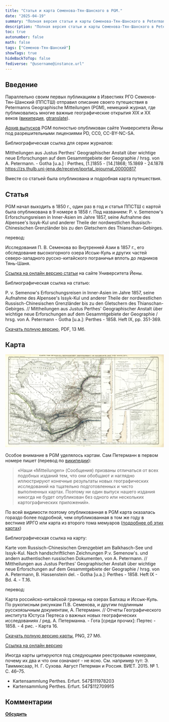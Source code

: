 ```yaml
---
title: "Статья и карта Семенова-Тян-Шанского в PGM."
date: "2025-04-19"
summary: "Полная версия статьи и карты Семенова-Тян-Шанского в Petermanns Geographische Mitteilungen."
description: "Полная версия статьи и карты Семенова-Тян-Шанского в Petermanns Geographische Mitteilungen."
toc: true
autonumber: false
math: false
tags: ["Семенов-Тян-Шанский"]
showTags: true
hideBackToTop: false
fediverse: "@username@instance.url"
---
```


## Введение

Параллельно своим первых публикациям в Известиях РГО Семенов-Тян-Шанский (ППСТШ) отправил описание своего путешествия в Petermanns Geographische Mitteilungen (PGM), немецкий журнал, где публиковались многие важные географические открытия XIX и XX веков ([википедия](https://de.wikipedia.org/wiki/Petermanns_Geographische_Mitteilungen), [gtranslate](https://de-m-wikipedia-org.translate.goog/wiki/Petermanns_Geographische_Mitteilungen?_x_tr_sl=auto&_x_tr_tl=ru&_x_tr_hl=en&_x_tr_pto=wapp)). 

[Архив выпусков](https://zs.thulb.uni-jena.de/receive/jportal_jpjournal_00000817) PGM полностью опубликован сайте Университета Йены под разрешительными лицензиями PD, CC0, CC-BY-NC-SA.

Библиографическая ссылка для серии журналов:

Mittheilungen aus Justus Perthes' Geographischer Anstalt über wichtige neue Erforschungen auf dem Gesammtgebiete der Geographie / hrsg. von A. Petermann. - Gotha [u.a.] : Perthes, [1.]1855 - [14.]1868; 15.1869 - 24.1878
https://zs.thulb.uni-jena.de/receive/jportal_jpjournal_00000817

Вместе со статьей была опубликована и подробная карта путешествия.

## Статья

PGM начал выходить в 1850 г., один раз в год и статья ППСТШ с картой была опубликована в 9 номере в 1858 г. Под названием: P. v. Semenow's Erforschungsreisen in Inner-Asien im Jahre 1857, seine Aufnahme des Alpensee's Issyk-Kul und anderer Theile der nordwestlichen Russisch-Chinesischen Grenzländer bis zu den Gletschern des Thianschan-Gebirges.

перевод:

Исследования П. В. Семенова во Внутренней Азии в 1857 г., его обследование высокогорного озера Иссык-Куль и других частей северо-западного русско-китайского пограничья вплоть до ледников Тянь-Шаня.

[Ссылка на онлайн версию статьи](https://zs.thulb.uni-jena.de/rsc/viewer/jportal_derivate_00260680/ThULB_129489816_1858_Perthes_0358.tif) на сайте Университета Йены.

Библиографическая ссылка на статью:

P. v. Semenow's Erforschungsreisen in Inner-Asien im Jahre 1857, seine Aufnahme des Alpensee's Issyk-Kul und anderer Theile der nordwestlichen Russisch-Chinesischen Grenzländer bis zu den Gletschern des Thianschan-Gebirges. // Mittheilungen aus Justus Perthes' Geographischer Anstalt über wichtige neue Erforschungen auf dem Gesammtgebiete der Geographie / hrsg. von A. Petermann - Gotha [u.a.]: Perthes - 1858. Heft IX, pp. 351-369.

[Скачать полную версию](https://drive.google.com/file/d/1czz-Z18OGcRS9qzyzhYmazyWP1eEBrHV/view?usp=sharing), PDF, 13 Мб.

## Карта

![semenov-mitt.jpg](semenov-mitt.jpg "Карта Семенова в Petermanns Geographische Mitteilungen")

Особое внимание в PGM уделялось картам. Сам Петерманн в первом номере пишет (перевод по [википедии](https://de-m-wikipedia-org.translate.goog/wiki/Petermanns_Geographische_Mitteilungen?_x_tr_sl=auto&_x_tr_tl=ru&_x_tr_hl=en&_x_tr_pto=wapp)):

> «Наши «Mitteilungen» (Сообщения) призваны отличаться от всех подобных изданий тем, что они обобщают и наглядно иллюстрируют конечные результаты новых географических исследований на тщательно подготовленных и чисто выполненных картах. Поэтому ни один выпуск нашего издания никогда не будет опубликован без одного или нескольких картографических приложений».

По всей видимости поэтому опубликованная в PGM карта оказалась гораздо более подробной, чем опубликованная в том же году в вестнике ИРГО или карта из второго тома мемуаров ([подробнее об этих картах](/notes/semenov-first-two-maps/))

Библиографическая ссылка на карту:

Karte vom Russisch-Chinesischen Grenzgebiet am Balkhasch-See und Issyk-Kul. Nach handschriftlichen Zeichnungen P.v. Semenow's. und andern authentischen russischen Dokumenten, von A. Petermann. // Mittheilungen aus Justus Perthes' Geographischer Anstalt über wichtige neue Erforschungen auf dem Gesammtgebiete der Geographie / hrsg. von A. Petermann, B. Hassenstein del. - Gotha [u.a.]: Perthes - 1858. Heft IX - Bd. 4. - T.16.

перевод:

Карта российско-китайской границы на озерах Балхаш и Иссык-Куль. По рукописным рисункам П.В. Семенова, и другим подлинным русскоязычным документам, А. Петерманн. // Отчеты Географического института Юстуса Пертеса о важных новых географических исследованиях / ред. А. Петерманна. - Гота [среди прочих]: Пертес - 1858. - 4 рис. - Карта 16.

[Скачать полную версию карты](https://drive.google.com/file/d/1nI9oUPwtjdqEUtO9X6tM38kdal4qSRVP/view?usp=sharing), PNG, 27 Мб.

[Ссылка на онлайн версию](https://zs.thulb.uni-jena.de/rsc/viewer/jportal_derivate_00260680/ThULB_129489816_1858_Perthes_0363.tif?logicalDiv=jportal_jparticle_00513934)

Иногда карты цитируются под следующими реестровыми номерами, почему их два и что они означают - не ясно. См. например тут: Э. Таммиксаар, Н. Г. Сухова. Август Петерман и Россия. ВИЕТ. 2015. № 1. С. 46–75.

* Kartensammlung Perthes. Erfurt. 547$111978203
* Kartensammlung Perthes. Erfurt. 547$112709915

## Комментарии

[**Обсудить**](https://t.me/answer42geo/79)